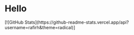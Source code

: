 <h1>Hello</h1>
[![GitHub Stats](https://github-readme-stats.vercel.app/api?username=rafirh&theme=radical)]

